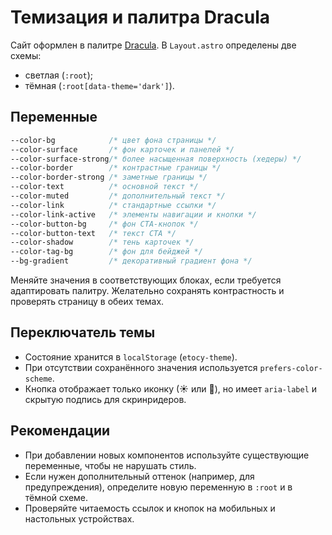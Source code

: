 # Темизация и палитра Dracula

Сайт оформлен в палитре [Dracula](https://draculatheme.com/). В `Layout.astro` определены две схемы:

- светлая (`:root`);
- тёмная (`:root[data-theme='dark']`).

## Переменные

```css
--color-bg            /* цвет фона страницы */
--color-surface       /* фон карточек и панелей */
--color-surface-strong/* более насыщенная поверхность (хедеры) */
--color-border        /* контрастные границы */
--color-border-strong /* заметные границы */
--color-text          /* основной текст */
--color-muted         /* дополнительный текст */
--color-link          /* стандартные ссылки */
--color-link-active   /* элементы навигации и кнопки */
--color-button-bg     /* фон CTA-кнопок */
--color-button-text   /* текст CTA */
--color-shadow        /* тень карточек */
--color-tag-bg        /* фон для бейджей */
--bg-gradient         /* декоративный градиент фона */
```

Меняйте значения в соответствующих блоках, если требуется адаптировать палитру. Желательно сохранять контрастность и проверять страницу в обеих темах.

## Переключатель темы

- Состояние хранится в `localStorage` (`etocy-theme`).
- При отсутствии сохранённого значения используется `prefers-color-scheme`.
- Кнопка отображает только иконку (☀ или 🌙), но имеет `aria-label` и скрытую подпись для скринридеров.

## Рекомендации

- При добавлении новых компонентов используйте существующие переменные, чтобы не нарушать стиль.
- Если нужен дополнительный оттенок (например, для предупреждения), определите новую переменную в `:root` и в тёмной схеме.
- Проверяйте читаемость ссылок и кнопок на мобильных и настольных устройствах.

